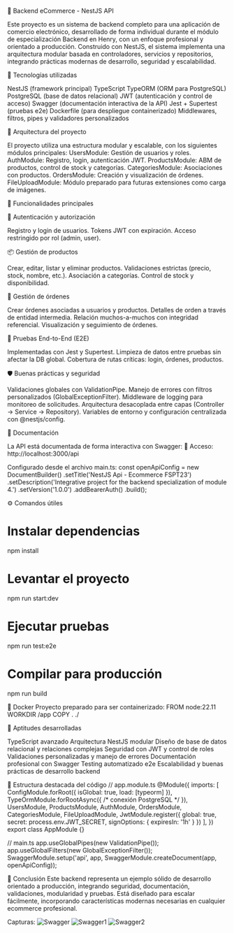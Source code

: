 🛒 Backend eCommerce - NestJS API

Este proyecto es un sistema de backend completo para una aplicación de comercio electrónico, desarrollado de forma individual durante el módulo de especialización Backend en Henry, con un enfoque profesional y orientado a producción.
Construido con NestJS, el sistema implementa una arquitectura modular basada en controladores, servicios y repositorios, integrando prácticas modernas de desarrollo, seguridad y escalabilidad.

🚀 Tecnologías utilizadas

NestJS (framework principal)
TypeScript
TypeORM (ORM para PostgreSQL)
PostgreSQL (base de datos relacional)
JWT (autenticación y control de acceso)
Swagger (documentación interactiva de la API)
Jest + Supertest (pruebas e2e)
Dockerfile (para despliegue containerizado)
Middlewares, filtros, pipes y validadores personalizados

🔧 Arquitectura del proyecto

El proyecto utiliza una estructura modular y escalable, con los siguientes módulos principales:
UsersModule: Gestión de usuarios y roles.
AuthModule: Registro, login, autenticación JWT.
ProductsModule: ABM de productos, control de stock y categorías.
CategoriesModule: Asociaciones con productos.
OrdersModule: Creación y visualización de órdenes.
FileUploadModule: Módulo preparado para futuras extensiones como carga de imágenes.

🧩 Funcionalidades principales

🔐 Autenticación y autorización

Registro y login de usuarios.
Tokens JWT con expiración.
Acceso restringido por rol (admin, user).

📦 Gestión de productos

Crear, editar, listar y eliminar productos.
Validaciones estrictas (precio, stock, nombre, etc.).
Asociación a categorías.
Control de stock y disponibilidad.

🧾 Gestión de órdenes

Crear órdenes asociadas a usuarios y productos.
Detalles de orden a través de entidad intermedia.
Relación muchos-a-muchos con integridad referencial.
Visualización y seguimiento de órdenes.

🧪 Pruebas End-to-End (E2E)

Implementadas con Jest y Supertest.
Limpieza de datos entre pruebas sin afectar la DB global.
Cobertura de rutas críticas: login, órdenes, productos.

🛡️ Buenas prácticas y seguridad

Validaciones globales con ValidationPipe.
Manejo de errores con filtros personalizados (GlobalExceptionFilter).
Middleware de logging para monitoreo de solicitudes.
Arquitectura desacoplada entre capas (Controller → Service → Repository).
Variables de entorno y configuración centralizada con @nestjs/config.

📄 Documentación

La API está documentada de forma interactiva con Swagger:
🔗 Acceso: http://localhost:3000/api

Configurado desde el archivo main.ts:
const openApiConfig = new DocumentBuilder()
  .setTitle('NestJS Api - Ecommerce FSPT23')
  .setDescription('Integrative project for the backend specialization of module 4.')
  .setVersion('1.0.0')
  .addBearerAuth()
  .build();

⚙️ Comandos útiles
# Instalar dependencias
npm install

# Levantar el proyecto
npm run start:dev

# Ejecutar pruebas
npm run test:e2e

# Compilar para producción
npm run build

🐳 Docker
Proyecto preparado para ser containerizado:
FROM node:22.11
WORKDIR /app
COPY . ./

🧠 Aptitudes desarrolladas

TypeScript avanzado
Arquitectura NestJS modular
Diseño de base de datos relacional y relaciones complejas
Seguridad con JWT y control de roles
Validaciones personalizadas y manejo de errores
Documentación profesional con Swagger
Testing automatizado e2e
Escalabilidad y buenas prácticas de desarrollo backend

📁 Estructura destacada del código
// app.module.ts
@Module({
  imports: [
    ConfigModule.forRoot({ isGlobal: true, load: [typeorm] }),
    TypeOrmModule.forRootAsync({ /* conexión PostgreSQL */ }),
    UsersModule, ProductsModule, AuthModule, OrdersModule, CategoriesModule, FileUploadModule,
    JwtModule.register({ global: true, secret: process.env.JWT_SECRET, signOptions: { expiresIn: '1h' } })
  ],
})
export class AppModule {}

// main.ts
app.useGlobalPipes(new ValidationPipe());
app.useGlobalFilters(new GlobalExceptionFilter());
SwaggerModule.setup('api', app, SwaggerModule.createDocument(app, openApiConfig));

📌 Conclusión
Este backend representa un ejemplo sólido de desarrollo orientado a producción, integrando seguridad, documentación, validaciones, modularidad y pruebas. Está diseñado para escalar fácilmente, incorporando características modernas necesarias en cualquier ecommerce profesional.

Capturas:
![Swagger](https://github.com/user-attachments/assets/0eec4b14-0258-4c9b-80a0-fa7520018af3)
![Swagger1](https://github.com/user-attachments/assets/85c328b0-cf05-4c8a-8b78-a5ae50c56973)
![Swagger2](https://github.com/user-attachments/assets/080dd420-4d0d-423d-92f5-bc7bcd1c20b3)


